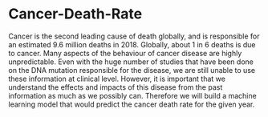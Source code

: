 # Cancer-Death-Rate


Cancer is the second leading cause of death globally, and is responsible for an estimated 9.6 million deaths in 2018. Globally, about 1 in 6 deaths is due to cancer. Many aspects of the behaviour of cancer disease are highly unpredictable. Even with the huge number of studies that have been done on the DNA mutation responsible for the disease, we are still unable to use these information at clinical level. However, it is important that we understand the effects and impacts of this disease from the past information as much as we possibly can. Therefore we will build a machine learning model that would predict the cancer death rate for the given year.
